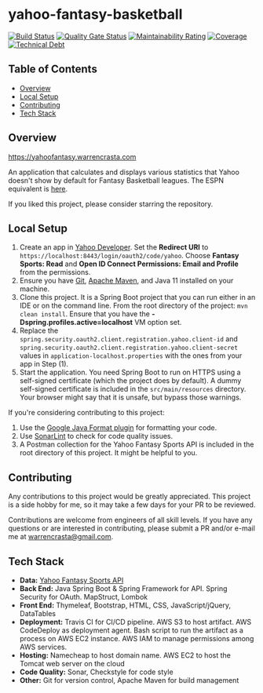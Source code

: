 # yahoo-fantasy-basketball
[![Build Status](https://travis-ci.com/wcrasta/yahoo-fantasy-basketball.svg?token=pGZpGLFiGinjs7wniGPG&branch=master)](https://travis-ci.com/wcrasta/yahoo-fantasy-basketball)
[![Quality Gate Status](https://sonarcloud.io/api/project_badges/measure?project=wcrasta_yahoo-fantasy-basketball&metric=alert_status)](https://sonarcloud.io/dashboard?id=wcrasta_yahoo-fantasy-basketball)
[![Maintainability Rating](https://sonarcloud.io/api/project_badges/measure?project=wcrasta_yahoo-fantasy-basketball&metric=sqale_rating)](https://sonarcloud.io/dashboard?id=wcrasta_yahoo-fantasy-basketball)
[![Coverage](https://sonarcloud.io/api/project_badges/measure?project=wcrasta_yahoo-fantasy-basketball&metric=coverage)](https://sonarcloud.io/dashboard?id=wcrasta_yahoo-fantasy-basketball)
[![Technical Debt](https://sonarcloud.io/api/project_badges/measure?project=wcrasta_yahoo-fantasy-basketball&metric=sqale_index)](https://sonarcloud.io/dashboard?id=wcrasta_yahoo-fantasy-basketball)
## Table of Contents
* [Overview](#overview)
* [Local Setup](#local-setup)
* [Contributing](#contributing)
* [Tech Stack](#tech-stack)

## Overview
https://yahoofantasy.warrencrasta.com

An application that calculates and displays various statistics that Yahoo doesn't show by default for Fantasy Basketball leagues. The ESPN equivalent is [here](https://github.com/wcrasta/ESPN-Fantasy-Basketball).

If you liked this project, please consider starring the repository.

## Local Setup
1. Create an app in [Yahoo Developer](https://developer.yahoo.com/apps/). Set the **Redirect URI** to `https://localhost:8443/login/oauth2/code/yahoo`. Choose **Fantasy Sports: Read** and **Open ID Connect Permissions: Email and Profile** from the permissions.
1. Ensure you have [Git](https://git-scm.com/), [Apache Maven](https://maven.apache.org/), and Java 11 installed on your machine.
1. Clone this project. It is a Spring Boot project that you can run either in an IDE or on the command line. From the root directory of the project: `mvn clean install`. Ensure that you have the **-Dspring.profiles.active=localhost** VM option set.
1. Replace the `spring.security.oauth2.client.registration.yahoo.client-id` and `spring.security.oauth2.client.registration.yahoo.client-secret` values in `application-localhost.properties` with the ones from your app in Step (1).
1. Start the application. You need Spring Boot to run on HTTPS using a self-signed certificate (which the project does by default). A dummy self-signed certificate is included in the `src/main/resources` directory. Your browser might say that it is unsafe, but bypass those warnings.

If you're considering contributing to this project:
1. Use the [Google Java Format plugin](https://github.com/google/google-java-format) for formatting your code.
1. Use [SonarLint](https://www.sonarlint.org/) to check for code quality issues.
1. A Postman collection for the Yahoo Fantasy Sports API is included in the root directory of this project. It might be helpful to you.

## Contributing
Any contributions to this project would be greatly appreciated. This project is a side hobby for me, so it may take a few days for your PR to be reviewed.

Contributions are welcome from engineers of all skill levels. If you have any questions or are interested in contributing, please submit a PR and/or e-mail me at warrencrasta@gmail.com.

## Tech Stack
* **Data:** [Yahoo Fantasy Sports API](https://developer.yahoo.com/fantasysports/guide/)
* **Back End:** Java Spring Boot & Spring Framework for API. Spring Security for OAuth. MapStruct, Lombok
* **Front End:** Thymeleaf, Bootstrap, HTML, CSS, JavaScript/jQuery, DataTables
* **Deployment:** Travis CI for CI/CD pipeline. AWS S3 to host artifact. AWS CodeDeploy as deployment agent. Bash script to run the artifact as a process on AWS EC2 instance. AWS IAM to manage permissions among AWS services.
* **Hosting:** Namecheap to host domain name. AWS EC2 to host the Tomcat web server on the cloud
* **Code Quality:** Sonar, Checkstyle for code style
* **Other:** Git for version control, Apache Maven for build management